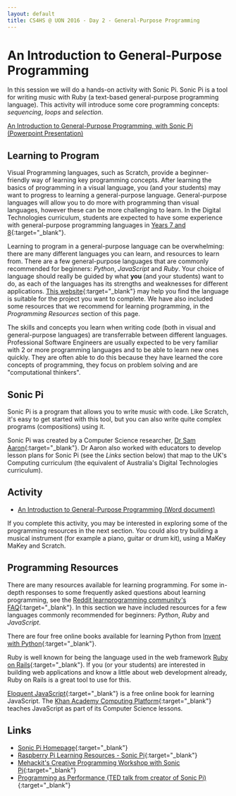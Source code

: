 ```yaml
---
layout: default
title: CS4HS @ UON 2016 - Day 2 - General-Purpose Programming
---
```


# An Introduction to General-Purpose Programming

In this session we will do a hands-on activity with Sonic Pi. 
Sonic Pi is a tool for writing music with Ruby (a text-based general-purpose programming language).
This activity will introduce some core programming concepts: *sequencing*, *loops* and *selection*.

[An Introduction to General-Purpose Programming, with Sonic Pi (Powerpoint Presentation)](programming_presentation.pptx)

## Learning to Program

Visual Programming languages, such as Scratch, provide a beginner-friendly way of learning key programming concepts.
After learning the basics of programming in a visual language, you (and your students) may want to progress to learning a general-purpose language.
General-purpose languages will allow you to do more with programming than visual languages, however these can be more challenging to learn.
In the Digital Technologies curriculum, students are expected to have some experience with general-purpose programming languages in [Years 7 and 8](http://www.australiancurriculum.edu.au/technologies/digital-technologies/curriculum/f-10?layout=1#level7-8){:target="_blank"}.

Learning to program in a general-purpose language can be overwhelming: there are many different languages you can learn, and resources to learn from.
There are a few general-purpose languages that are commonly recommended for beginners: *Python*, *JavaScript* and *Ruby*. 
Your choice of language should really be guided by what **you** (and your students) want to do, as each of the languages has its strengths and weaknesses for different applications.
[This website](http://www.bestprogramminglanguagefor.me/){:target="_blank"} may help you find the language is suitable for the project you want to complete.
We have also included some resources that we recommend for learning programming, in the *Programming Resources* section of this page.

The skills and concepts you learn when writing code (both in visual and general-purpose languages) are transferrable between different languages.
Professional Software Engineers are usually expected to be very familiar with 2 or more programming languages and to be able to learn new ones quickly.
They are often able to do this because they have learned the core concepts of programming, they focus on problem solving and are "computational thinkers".

## Sonic Pi

Sonic Pi is a program that allows you to write music with code. 
Like Scratch, it's easy to get started with this tool, but you can also write quite complex programs (compositions) using it.

Sonic Pi was created by a Computer Science researcher, [Dr Sam Aaron](http://sam.aaron.name/){:target="_blank"}.
Dr Aaron also worked with educators to develop lesson plans for Sonic Pi (see the *Links* section below) that map to the UK's Computing curriculum (the equivalent of Australia's Digital Technologies curriculum).

## Activity

- [An Introduction to General-Purpose Programming (Word document)](introduction_programming_activity.docx)

If you complete this activity, you may be interested in exploring some of the programming resources in the next section.
You could also try building a musical instrument (for example a piano, guitar or drum kit), using a MaKey MaKey and Scratch.

## Programming Resources

There are many resources available for learning programming. 
For some in-depth responses to some frequently asked questions about learning programming, see the [Reddit learnprogramming community's FAQ](https://www.reddit.com/r/learnprogramming/wiki/faq){:target="_blank"}.
In this section we have included resources for a few languages commonly recommended for beginners: *Python*, *Ruby* and *JavaScript*.

There are four free online books available for learning Python from [Invent with Python](http://inventwithpython.com/){:target="_blank"}.

Ruby is well known for being the language used in the web framework [Ruby on Rails](http://rubyonrails.org/){:target="_blank"}. 
If you (or your students) are interested in building web applications and know a little about web development already, Ruby on Rails is a great tool to use for this.

[Eloquent JavaScript](http://eloquentjavascript.net/){:target="_blank"} is a free online book for learning JavaScript.
The [Khan Academy Computing Platform](https://www.khanacademy.org/computing/computer-programming){:target="_blank"} teaches JavaScript as part of its Computer Science lessons.

## Links

- [Sonic Pi Homepage](http://sonic-pi.net/){:target="_blank"}
- [Raspberry Pi Learning Resources - Sonic Pi](https://www.raspberrypi.org/learning/sonic-pi-lessons/){:target="_blank"}
- [Mehackit's Creative Programming Workshop with Sonic Pi](http://sonic-pi.mehackit.org/){:target="_blank"}
- [Programming as Performance (TED talk from creator of Sonic Pi)](https://www.youtube.com/watch?v=TK1mBqKvIyU){:target="_blank"}